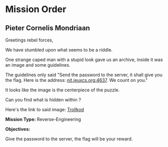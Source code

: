 # Mission Order

## Pieter Cornelis Mondriaan

Greetings rebel forces,

We have stumbled upon what seems to be a riddle.

One strange caped man with a stupid look gave us an archive, inside it was an image and some guidelines.

The guidelines only said "Send the password to the server, it shall give you the flag. Here is the address: [nit.jeuxcs.org:4637](nit.jeuxcs.org:4637). We count on you."

It looks like the image is the centerpiece of the puzzle.

Can you find what is hidden within ?

Here's the link to said image: [Trollkod](trollkod.png)

**Mission Type:** Reverse-Engineering

**Objectives:**

Give the password to the server, the flag will be your reward.
